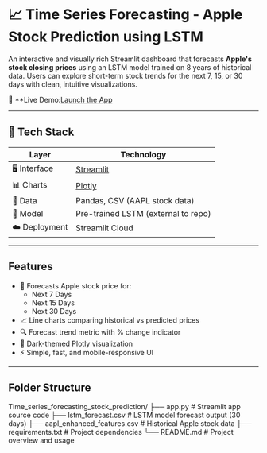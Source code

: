 # 📈 Time Series Forecasting - Apple Stock Prediction using LSTM

An interactive and visually rich Streamlit dashboard that forecasts **Apple's stock closing prices** using an LSTM model trained on 8 years of historical data. Users can explore short-term stock trends for the next 7, 15, or 30 days with clean, intuitive visualizations.

🔗 **Live Demo:[Launch the App ](https://timeseriesforecastingstockprediction-omxqm3us5rrkpy25lywjhk.streamlit.app/)

---

## 🧠 Tech Stack

| Layer         | Technology                         |
|---------------|-------------------------------------|
| 🖥️ Interface   | [Streamlit](https://streamlit.io/)   |
| 📊 Charts      | [Plotly](https://plotly.com/)       |
| 📁 Data        | Pandas, CSV (AAPL stock data)      |
| 🔮 Model       | Pre-trained LSTM (external to repo) |
| ☁️ Deployment  | Streamlit Cloud                    |

---

## Features

- 📅 Forecasts Apple stock price for:
  - Next 7 Days
  - Next 15 Days
  - Next 30 Days
- 📈 Line charts comparing historical vs predicted prices
- 🔍 Forecast trend metric with % change indicator
- 🌙 Dark-themed Plotly visualization
- ⚡ Simple, fast, and mobile-responsive UI

---

## Folder Structure
Time_series_forecasting_stock_prediction/
├── app.py # Streamlit app source code
├── lstm_forecast.csv # LSTM model forecast output (30 days)
├── aapl_enhanced_features.csv # Historical Apple stock data
├── requirements.txt # Project dependencies
└── README.md # Project overview and usage

